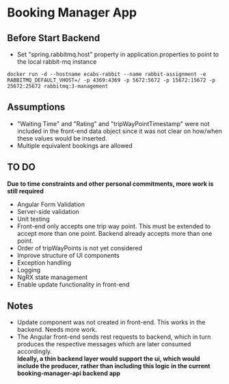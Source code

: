 
# Booking Manager App

## Before Start Backend
- Set "spring.rabbitmq.host" property in application.properties to point to the local rabbit-mq instance

```docker run -d --hostname ecabs-rabbit --name rabbit-assignment -e RABBITMQ_DEFAULT_VHOST=/ -p 4369:4369 -p 5672:5672 -p 15672:15672 -p 25672:25672 rabbitmq:3-management```

## Assumptions
- "Waiting Time" and "Rating" and "tripWayPointTimestamp" were not included in the front-end data object since it was not clear on how/when these values would be inserted.
- Multiple equivalent bookings are allowed

## TO DO
**Due to time constraints and other personal commitments, more work is still required**
- Angular Form Validation
- Server-side validation
- Unit testing
- Front-end only accepts one trip way point.  This must be extended to accept more than one point.  Backend already accepts more than one point.
- Order of tripWayPoints is not yet  considered
- Improve structure of UI components
- Exception handling
- Logging
- NgRX state management
- Enable update functionality in front-end

## Notes
- Update component was not created in front-end.  This works in the backend.  Needs more work.
- The Angular front-end sends rest requests to backend, which in turn produces the respective messages which are later consumed accordingly.  
  **Ideally, a thin backend layer would support the ui, which would include the producer, rather than including this logic in the current booking-manager-api backend app**